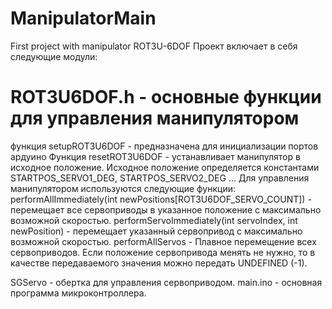 # ManipulatorMain
First project with manipulator ROT3U-6DOF
Проект включает в себя следующие модули:
# ROT3U6DOF.h	- основные функции для управления манипулятором
функция setupROT3U6DOF - предназначена для инициализации портов ардуино
Функция resetROT3U6DOF - устанавливает манипулятор в исходное положение.
Исходное положение определяется константами
STARTPOS_SERVO1_DEG, STARTPOS_SERVO2_DEG ...
Для управления манипулятором используются следующие функции:
performAllImmediately(int newPositions[ROT3U6DOF_SERVO_COUNT]) - перемещает все сервоприводы в указанное положение с максимально возможной скоростью.
performServoImmediately(int servoIndex, int newPosition) - перемещает указанный сервопривод с максимально возможной скоростью.
performAllServos - Плавное перемещение всех сервоприводов. Если положение сервопривода менять не нужно, то в качестве передаваемого значения можно передать UNDEFINED (-1).

SGServo - обертка для управления сервоприводом.
main.ino - основная программа микроконтроллера.
